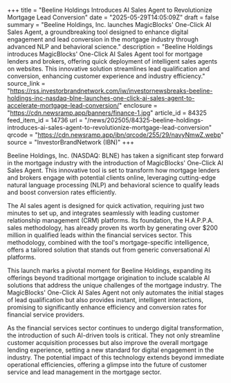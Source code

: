 +++
title = "Beeline Holdings Introduces AI Sales Agent to Revolutionize Mortgage Lead Conversion"
date = "2025-05-29T14:05:09Z"
draft = false
summary = "Beeline Holdings, Inc. launches MagicBlocks' One-Click AI Sales Agent, a groundbreaking tool designed to enhance digital engagement and lead conversion in the mortgage industry through advanced NLP and behavioral science."
description = "Beeline Holdings introduces MagicBlocks' One-Click AI Sales Agent tool for mortgage lenders and brokers, offering quick deployment of intelligent sales agents on websites. This innovative solution streamlines lead qualification and conversion, enhancing customer experience and industry efficiency."
source_link = "https://rss.investorbrandnetwork.com/iw/investornewsbreaks-beeline-holdings-inc-nasdaq-blne-launches-one-click-ai-sales-agent-to-accelerate-mortgage-lead-conversion/"
enclosure = "https://cdn.newsramp.app/banners/finance-1.jpg"
article_id = 84325
feed_item_id = 14736
url = "/news/202505/84325-beeline-holdings-introduces-ai-sales-agent-to-revolutionize-mortgage-lead-conversion"
qrcode = "https://cdn.newsramp.app/ibn/qrcode/255/29/navyNmwZ.webp"
source = "InvestorBrandNetwork (IBN)"
+++

<p>Beeline Holdings, Inc. (NASDAQ: BLNE) has taken a significant step forward in the mortgage industry with the introduction of MagicBlocks' One-Click AI Sales Agent. This innovative tool is set to transform how mortgage lenders and brokers engage with potential clients online, leveraging cutting-edge natural language processing (NLP) and behavioral science to qualify leads and boost conversion rates efficiently.</p><p>The AI sales agent is designed for quick activation, requiring just two minutes to set up, and integrates seamlessly with leading customer relationship management (CRM) platforms. Its foundation, the H.A.P.P.A. sales methodology, has already proven its worth by generating over $200 million in qualified leads within the financial services sector. This methodology, combined with the tool's mortgage-specific intelligence, offers a tailored solution that stands out from generic conversational AI platforms.</p><p>This launch marks a pivotal moment for Beeline Holdings, expanding its offerings beyond traditional mortgage origination to include scalable AI solutions that address the unique challenges of the mortgage industry. The MagicBlocks' One-Click AI Sales Agent not only automates the initial stages of lead qualification but also provides instant, intelligent interactions, promising to significantly enhance efficiency and conversion rates for financial service providers.</p><p>As the financial services sector continues to undergo digital transformation, the introduction of such AI-driven tools is critical. They not only streamline customer acquisition processes but also improve the overall mortgage lending experience, setting a new standard for digital engagement in the industry. The potential impact of this technology extends beyond immediate operational efficiencies, offering a glimpse into the future of customer service and lead management in the mortgage sector.</p>